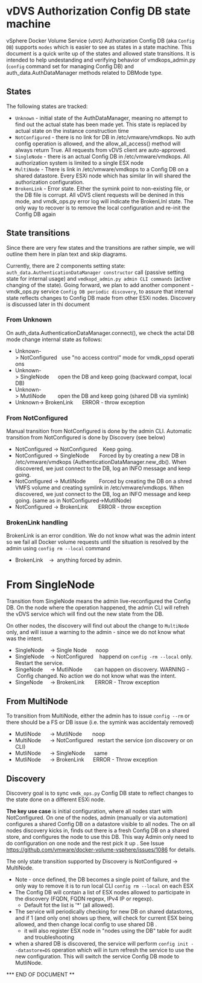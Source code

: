 # vDVS Authorization Config DB state machine

vSphere Docker Volume Service (`vDVS`) Authorization Config DB (aka `Config DB`) supports `modes` which is easier to see as states in a state machine. This document is a quick write up of the states and allowed state transitions. It is intended to help undestanding and verifying behavior of vmdkops_admin.py (`config` command set for managing Config DB) and auth_data.AuthDataManager methods related to DBMode type.

## States

The following states are tracked:

* `Unknown` - initial state of the AuthDataManager, meaning no attempt to find out the actual state has been made yet. This state is replaced by actual state on the instance construction time
* `NotConfigured` - there is no link for DB in /etc/vmware/vmdkops. No auth config operation is allowed, and the allow_all_access() method will always return True. All requests from vDVS client are auto-approved.
* `SingleNode` - there is an actual Config DB in /etc/vmware/vmdkops. All authorization system is limited to a single ESX node
* `MultiNode` - There is  link in /etc/vmware/vmdkops to a Config DB on a shared datastore. Every ESXi node which has similar lin will shared the authorization configuration.
* `BrokenLink` - Error state. Either the symink point to non-existing file, or the DB file is corrupt. All vDVS client requests will be denined in this mode, and vmdk_ops.py error log will indicate the BrokenLInl state. The only way to recover is to remove the local configuration and re-init the Config DB again

## State transitions

Since there are very few states and the transitions are rather simple, we will outline them here in plan text and skip diagrams.

Currently, there are 2 components setting state:
`auth_data.AuthenticationDataManager constructor` call (passive setting state for internal usage) and `vmdkopd_admin.py admin CLI commands` (active changing of the state). Going forward, we plan to add another component - vmdk_ops.py service `Config DB periodic discovery`, to assure that internal state reflects changes to Config DB made from other ESXi nodes. Discovery is discussed later in thi document

### From Unknown

On auth_data.AuthenticationDataManager.connect(), we check the actal DB mode change internal state as follows:

* Unknown-> NotConfigured   use "no access control" mode for vmdk_opsd operations
* Unknown-> SingleNode      open the DB and keep going (backward compat, local DB)
* Unknown-> MutliNode        open the DB and keep going (shared DB via symlink)
* Unknown-> BrokenLink      ERROR - throw exception


### From NotConfigured

Manual transition from NotConfigured is done by the admin CLI.
Automatic transition from NotConfigured is done by Discovery (see below)

* NotConfigured -> NotConfigured    Keep going.
* NotConfigured -> SingleNode       Forced by by creating a new DB in /etc/vmware/vmdkops (AuthenticationDataManager.new_db(). When discovered, we just connect to the DB, log an INFO message and keep going.
* NotConfigured -> MutliNode         Forced by creating the DB on a shred VMFS volume and creating symlink in /etc/vmware/vmdkops. When discovered, we just connect to the DB, log an INFO message and keep going. (same as in NotConfigured->MutliNode)
* NotConfigured -> BrokenLink       ERROR - throw exception

### BrokenLink handling
BrokenLink is an error condition. We do not know what was the admin intent so we fail all Docker volume requests until the situation is resolved by the admin using `config rm --local` command

* BrokenLink    ->  anything forced by admin.

# From SingleNode

Transition from SingleNode means the admin live-reconfigured the Config DB.
On the node where the operation happened, the admin CLI will refreh the vDVS service which will find out the new state from the DB.

On other nodes, the discovery will find out about the change to `MultiNode` only, and will issue a warning to the admin  - since we do not know what was the intent.

* SingleNode    -> Single Node      noop
* SingleNode    -> NotConfigured    happend on `config -rm --local` only. Restart the service.
* SingeNode     -> MutliNode        can happen on discovery. WARNING - Config changed. No action  we do not know what was the intent.
* SingeNode     -> BrokenLink       ERROR - Throw exception

## From MultiNode

To transition from MultiNode, either the admin has to issue `config --rm` or there should be a FS or DB issue (i.e. the symink was accidentaly removed)

* MutliNode      -> MutliNode       noop
* MultiNode      -> NotConfigured   restart the service (on discovery or on CLI)
* MutliNode      -> SingleNode      same
* MutliNode      -> BrokenLink      ERROR - Throw exception

## Discovery

Discovery goal is to sync `vmdk_ops.py` Config DB state to reflect changes to the state done on a different ESXi node.

**The key use case** is initial configuration, where all nodes start with NotConfigured. On one of the nodes, admin (manually or via automation) configures a shared Config DB on a datastore visible to all nodes. The on all nodes  discovery kicks in, finds out there is a fresh Config DB on a shared store, and configures the node to use this DB. This way Admin only need to do configuration on one node and the rest pick it up . See Issue https://github.com/vmware/docker-volume-vsphere/issues/1086 for details.

The only state transition supported by Discovery is NotConfigured -> MultiNode.
*  Note - once defined, the DB becomes a single point of failure, and the only way to remove it is to run local CLI `config rm --local` on each ESX
* The Config DB will contain a list of ESX nodes allowed to participate in the discovery (FQDN, FQDN regepx, IPv4 IP or regexp).
  * Default fot the list is '*' (all allowed).
* The service will  periodically checking for new DB on shared datastores, and if 1 (and only one) shows up there, will check for current ESX being allowed, and then change local config to use shared DB .
  * it will also register ESX node in "nodes using the DB" table for audit and troubleshooting
* when a shared DB is discovered, the service will perform `config init --datastore=DS` operation which will in turn refresh the service to use the new configuration. This will switch the service Config DB mode to MutliNode.


*** END OF DOCUMENT **

